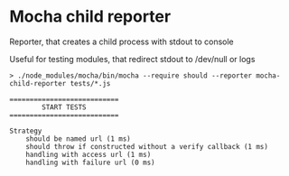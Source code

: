 # Mocha child reporter

Reporter, that creates a child process with stdout to console

Useful for testing modules, that redirect stdout to /dev/null or logs

```
> ./node_modules/mocha/bin/mocha --require should --reporter mocha-child-reporter tests/*.js

===========================
        START TESTS 
===========================

Strategy
	should be named url (1 ms)
	should throw if constructed without a verify callback (1 ms)
	handling with access url (1 ms)
	handling with failure url (0 ms)
```
